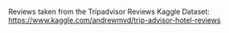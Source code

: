 Reviews taken from the Tripadvisor Reviews Kaggle Dataset:
https://www.kaggle.com/andrewmvd/trip-advisor-hotel-reviews
